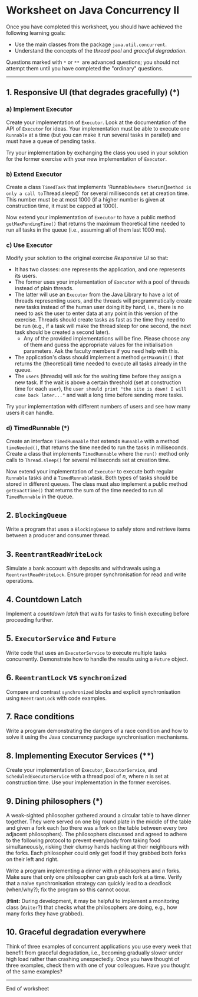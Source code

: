 # Worksheet on Java Concurrency II

Once you have completed this worksheet, you should have achieved the following learning goals:

- Use the main classes from the package `java.util.concurrent`.
- Understand the concepts of the *thread pool* and *graceful degradation*.

Questions marked with `*` or `** `are advanced questions; you should not attempt them until you have completed the "ordinary" questions.

------

## 1. Responsive UI (that degrades gracefully) (*)

### a) Implement Executor

Create your implementation of `Executor`. Look at the documentation of the API of `Executor` for ideas. Your implementation must be able to execute one `Runnable` at a time (but you can make it run several tasks in parallel) and must have a queue of pending tasks. 

Try your implementation by exchanging the class you used in your solution for the former exercise with your new implementation of `Executor`. 

### b) Extend Executor

Create a class `TimedTask` that implements 'Runnable` where the `run()` method is only a call to `Thread.sleep()` for several milliseconds set at creation time. This number must be at most 1000 (if a higher number is given at construction time, it must be capped at 1000). 

Now extend your implementation of `Executor` to have a public method `getMaxPendingTime()` that returns the maximum theoretical time needed to run all tasks in the queue (i.e., assuming all of them last 1000 ms).

### c) Use Executor

Modify your solution to the original exercise *Responsive UI* so that:

- It has two classes: one represents the application, and one represents its users.
- The former uses your implementation of `Executor` with a pool of threads instead of plain threads.
- The latter will use an `Executor` from the Java Library to have a lot of threads representing users, and the threads will programmatically create new tasks instead of the human user doing it by hand, i.e., there is no need to ask the user to enter data at any point in this version of the exercise. Threads should create tasks as fast as the time they need to be run (e.g., if a task will make the thread sleep for one second, the next task should be created a second later). 
  - Any of the provided implementations will be fine. Please choose any of them and guess the appropriate values for the initialisation parameters. Ask the faculty members if you need help with this.  
- The application's class should implement a method `getMaxWait()` that returns the (theoretical) time needed to execute all tasks already in the queue.
- The `users` (threads) will ask for the waiting time before they assign a new task. If the wait is above a certain threshold (set at construction time for each `user`), the `user should print "the site is down! I will come back later..."` and wait a long time before sending more tasks. 

Try your implementation with different numbers of users and see how many users it can handle. 

### d) TimedRunnable (*)

Create an interface `TimedRunnable` that extends `Runnable` with a method `timeNeeded()`, that returns the time needed to run the tasks in milliseconds. Create a class that implements `TimedRunnable` where the `run()` method only calls to `Thread.sleep()` for several milliseconds set at creation time.

Now extend your implementation of `Executor` to execute both regular `Runnable` tasks and a `TimedRunnable`task. Both types of tasks should be stored in different queues. The class must also implement a public method `getExactTime()` that returns the sum of the time needed to run all `TimedRunnable` in the queue.

## 2. `BlockingQueue`

Write a program that uses a `BlockingQueue` to safely store and retrieve items between a producer and consumer thread.

## 3. `ReentrantReadWriteLock`

Simulate a bank account with deposits and withdrawals using a `ReentrantReadWriteLock`. Ensure proper synchronisation for read and write operations.

## 4. Countdown Latch

Implement a *countdown latch* that waits for tasks to finish executing before proceeding further.

## 5. `ExecutorService` and `Future`

Write code that uses an `ExecutorService` to execute multiple tasks concurrently. Demonstrate how to handle the results using a `Future` object.

## 6. `ReentrantLock` vs `synchronized`

Compare and contrast `synchronized` blocks and explicit synchronisation using `ReentrantLock` with code examples.

## 7. Race conditions

Write a program demonstrating the dangers of a race condition and how to solve it using the Java concurrency package synchronisation mechanisms.


## 8. Implementing Executor Services (**)

Create your implementation of `Executor`, `ExecutorService`, and `ScheduledExecutorService` with a thread pool of $n$,  where $n$ is set at construction time. Use your implementation in the former exercises.

## 9. Dining philosophers (*)

A weak-sighted philosopher gathered around a circular table to have dinner together. They were served on one big round plate in the middle of the table and given a fork each (so there was a fork on the table between every two adjacent philosophers). The philosophers discussed and agreed to adhere to the following protocol to prevent everybody from taking food simultaneously, risking their clumsy hands hacking at their neighbours with the forks. Each philosopher could only get food if they grabbed both forks on their left and right.

Write a program implementing a dinner with $n$ philosophers and $n$ forks. Make sure that only one philosopher can grab each fork at a time. Verify that a naive synchronisation strategy can quickly lead to a deadlock (when/why?); fix the program so this cannot occur. 

(**Hint:** During development, it may be helpful to implement a monitoring class (`Waiter`?)  that checks what the philosophers are doing, e.g., how many forks they have grabbed).

## 10. Graceful degradation everywhere

Think of three examples of concurrent applications you use every week that benefit from graceful degradation, i.e., becoming gradually slower under high load rather than crashing unexpectedly. Once you have thought of three examples, check them with one of your colleagues. Have you thought of the same examples?


------

End of worksheet